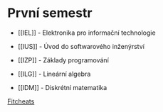 # První semestr
- [[IEL]] - Elektronika pro informační technologie
- [[IUS]] - Úvod do softwarového inženýrství
- [[IZP]] - Základy programování

- [[ILG]] - Lineární algebra
- [[IDM]] - Diskrétní matematika

[Fitcheats](https://vutbr-my.sharepoint.com/:f:/g/personal/xtesar43_vutbr_cz/EkWdiIIIeR9MsL9IKcWUKQ8Bb3ZOf03tHy-F_Peq3f3Z-Q)
